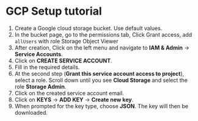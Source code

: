 # GCP Setup tutorial
1. Create a Google cloud storage bucket. Use default values.
2. In the bucket page, go to the permissions tab, Click Grant access, add `allUsers` with role Storage Object Viewer
3. After creation, Click on the left menu and navigate to **IAM & Admin** -> **Service Accounts**.
4. Click on **CREATE SERVICE ACCOUNT**.
5. Fill in the required details.
6. At the second step (**Grant this service account access to project**), select a role. Scroll down until you see **Cloud Storage** and select the role **Storage Admin**.
7. Click on the created service account email.
8. Click on **KEYS** -> **ADD KEY** -> **Create new key**.
9. When prompted for the key type, choose **JSON**. The key will then be downloaded.
